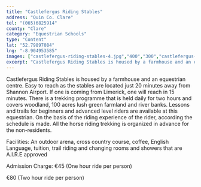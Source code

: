 ```yaml
---
title: "Castlefergus Riding Stables"
address: "Quin Co. Clare"
tel: "(065)6825914"
county: "Clare"
category: "Equestrian Schools"
type: "Content"
lat: "52.79897084"
lng: "-8.904953585"
images: ["castlefergus-riding-stables-4.jpg","400","300","castlefergus-riding-stables-6.jpg","500","327","castlefergus-riding-stables-8.jpg","400","300"]
excerpt: "Castlefergus Riding Stables is housed by a farmhouse and an equestrian centre. Easy to reach as the stables are located just 20 minutes away from Shan..."
---
```

<p>Castlefergus Riding Stables is housed by a farmhouse and an equestrian centre. Easy to reach as the stables are located just 20 minutes away from Shannon Airport. If one is coming from Limerick, one will reach in 15 minutes. There is a trekking programme that is held daily for two hours and covers woodland, 100 acres lush green farmland and river banks. Lessons and trails for beginners and advanced level riders are available at this equestrian. On the basis of the riding experience of the rider, according the schedule is made. All the horse riding trekking is organized in advance for the non-residents. </p>  
    <p>Facilities: An outdoor arena, cross country course, coffee, English Language, tuition, trail riding and changing rooms and showers that are A.I.R.E approved</p> 
    <p>Admission Charge: &euro;45 (One hour ride per person)</p> 
    <p> &euro;80 (Two hour ride per person)</p>